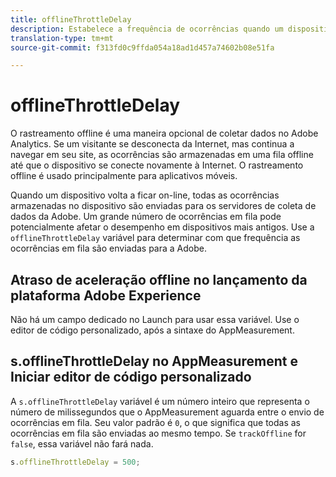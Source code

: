 ```yaml
---
title: offlineThrottleDelay
description: Estabelece a frequência de ocorrências quando um dispositivo retorna online.
translation-type: tm+mt
source-git-commit: f313fd0c9ffda054a18ad1d457a74602b08e51fa

---
```



# offlineThrottleDelay

O rastreamento offline é uma maneira opcional de coletar dados no Adobe Analytics. Se um visitante se desconecta da Internet, mas continua a navegar em seu site, as ocorrências são armazenadas em uma fila offline até que o dispositivo se conecte novamente à Internet. O rastreamento offline é usado principalmente para aplicativos móveis.

Quando um dispositivo volta a ficar on-line, todas as ocorrências armazenadas no dispositivo são enviadas para os servidores de coleta de dados da Adobe. Um grande número de ocorrências em fila pode potencialmente afetar o desempenho em dispositivos mais antigos. Use a `offlineThrottleDelay` variável para determinar com que frequência as ocorrências em fila são enviadas para a Adobe.

## Atraso de aceleração offline no lançamento da plataforma Adobe Experience

Não há um campo dedicado no Launch para usar essa variável. Use o editor de código personalizado, após a sintaxe do AppMeasurement.

## s.offlineThrottleDelay no AppMeasurement e Iniciar editor de código personalizado

A `s.offlineThrottleDelay` variável é um número inteiro que representa o número de milissegundos que o AppMeasurement aguarda entre o envio de ocorrências em fila. Seu valor padrão é `0`, o que significa que todas as ocorrências em fila são enviadas ao mesmo tempo. Se `trackOffline` for `false`, essa variável não fará nada.

```js
s.offlineThrottleDelay = 500;
```
